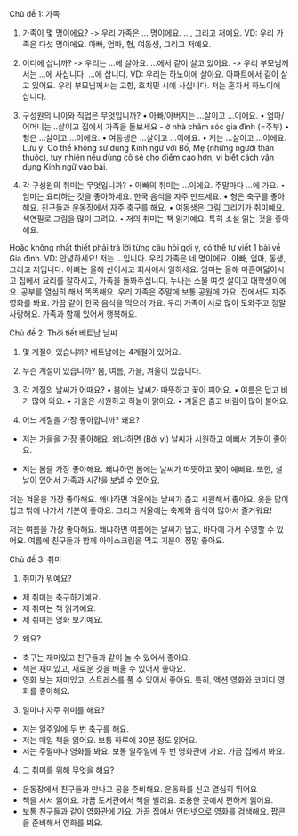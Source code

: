 Chủ đề 1: 가족

1. 가족이 몇 명이에요?
-> 우리 가족은 ... 명이에요. ..., 그리고 저예요.
VD: 우리 가족은 다섯 명이에요. 아빠, 엄마, 형, 여동생, 그리고 저예요.

2. 어디에 삽니까?
-> 우리는 ...에 살아요. ...에서 같이 살고 있어요.
-> 우리 부모님께서는 ...에 사십니다. ...에 삽니다.
VD: 우리는 하노이에 살아요. 아파트에서 같이 살고 있어요.
우리 부모님께서는 고향, 호치민 시에 사십니다. 저는 혼자서 하노이에 삽니다.

3. 구성원의 나이와 직업은 무엇입니까?
•	아빠/아버지는 ...살이고 ...이에요.
•	엄마/어머니는 ..살이고 집에서 가족을 돌보세요 - ở nhà chăm sóc gia đình (=주부) 
•	형은 ...살이고 ...이에요.
•	여동생은 ...살이고 ...이에요.
•	저는 ...살이고 ...이에요.
Lưu ý: Có thể không sử dụng Kính ngữ với Bố, Mẹ (những người thân thuộc), tuy nhiên nếu dùng cô sẽ cho điểm cao hơn, vì biết cách vận dụng Kính ngữ vào bài.

4. 각 구성원의 취미는 무엇입니까?
•	아빠의 취미는 ...이에요. 주말마다 ...에 가요.
•	엄마는 요리하는 것을 좋아하세요. 한국 음식을 자주 만드세요.
•	형은 축구를 좋아해요. 친구들과 운동장에서 자주 축구를 해요.
•	여동생은 그림 그리기가 취미예요. 색연필로 그림을 많이 그려요.
•	저의 취미는 책 읽기예요. 특히 소설 읽는 것을 좋아해요.

Hoặc không nhất thiết phải trả lời từng câu hỏi gợi ý, có thể tự viết 1 bài về Gia đình.
VD:
안녕하세요! 저는 ...입니다.
우리 가족은 네 명이에요. 아빠, 엄마, 동생, 그리고 저입니다. 아빠는 올해 쉰이시고 회사에서 일하세요. 엄마는 올해 마흔여덟이시고 집에서 요리를 잘하시고, 가족을 돌봐주십니다. 누나는 스물 여섯 살이고 대학생이에요. 공부를 열심히 해서 똑똑해요.
우리 가족은 주말에 보통 공원에 가요. 집에서도 자주 영화를 봐요. 가끔 같이 한국 음식을 먹으러 가요. 우리 가족이 서로 많이 도와주고 정말 사랑해요. 가족과 함께 있어서 행복해요.

Chủ đề 2: Thời tiết 베트남 날씨
1. 몇 계절이 있습니까?
베트남에는 4계절이 있어요.

2. 무슨 계절이 있습니까?
봄, 여름, 가을, 겨울이 있습니다.

3. 각 계절의 날씨가 어때요?
•	봄에는 날씨가 따뜻하고 꽃이 피어요.
•	여름은 덥고 비가 많이 와요.
•	가을은 시원하고 하늘이 맑아요.
•	겨울은 춥고 바람이 많이 불어요.

4. 어느 계절을 가장 좋아합니까? 왜요?
- 저는 가을을 가장 좋아해요.
왜냐하면 (Bởi vì) 날씨가 시원하고 예뻐서 기분이 좋아요.

- 저는 봄을 가장 좋아해요.
왜냐하면 봄에는 날씨가 따뜻하고 꽃이 예뻐요.
또한, 설날이 있어서 가족과 시간을 보낼 수 있어요.

저는 겨울을 가장 좋아해요.
왜냐하면 겨울에는 날씨가 춥고 시원해서 좋아요.
옷을 많이 입고 밖에 나가서 기분이 좋아요.
그리고 겨울에는 축제와 음식이 많아서 즐거워요!

저는 여름을 가장 좋아해요.
왜냐하면 여름에는 날씨가 덥고, 바다에 가서 수영할 수 있어요.
여름에 친구들과 함께 아이스크림을 먹고 기분이 정말 좋아요.

Chủ đề 3: 취미
1. 취미가 뭐예요?
- 제 취미는 축구하기예요.
- 제 취미는 책 읽기예요.
- 제 취미는 영화 보기예요.
2. 왜요?
- 축구는 재미있고 친구들과 같이 놀 수 있어서 좋아요.
- 책은 재미있고, 새로운 것을 배울 수 있어서 좋아요.
- 영화 보는 재미있고, 스트레스를 풀 수 있어서 좋아요.
특히, 액션 영화와 코미디 영화를 좋아해요.
3. 얼마나 자주 취미를 해요?
- 저는 일주일에 두 번 축구를 해요.
- 저는 매일 책을 읽어요. 보통 하루에 30분 정도 읽어요.
- 저는 주말마다 영화를 봐요. 보통 일주일에 두 번 영화관에 가요. 가끔 집에서 봐요.

4. 그 취미를 위해 무엇을 해요?
- 운동장에서 친구들과 만나고 공을 준비해요. 운동화를 신고 열심히 뛰어요
- 책을 사서 읽어요. 가끔 도서관에서 책을 빌려요.
조용한 곳에서 편하게 읽어요.
- 보통 친구들과 같이 영화관에 가요. 가끔 집에서 인터넷으로 영화를 검색해요. 팝콘을 준비해서 영화를 봐요.







